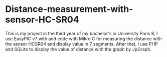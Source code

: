 ﻿# Distance-measurement-with-sensor-HC-SR04

This is my project in the third year of my bachelor's in University Paris 8, I use EasyPIC v7 with and code with Mikro C for measuring the distance with the sensor HCSR04 and display value in 7 segments. After that, I use PHP and SQLite to display the value of distance with the graph by JpGraph.
